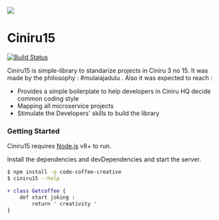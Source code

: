 [![](https://res.cloudinary.com/dhrunkicm/image/upload/v1568867614/logo50_fwp6hs.png)](https://codecoffeecreative.com)

# Ciniru15
[![Build Status](https://travis-ci.org/joemccann/dillinger.svg?branch=master)](https://www.npmjs.com/package/code-coffee-creative) 

Ciniru15 is simple-library to standarize projects in Ciniru 3 no 15. It was made by the philosophy : #mulaiajadulu . Also it was expected to reach : 

  - Provides a simple boilerplate to help developers in Ciniru HQ decide common coding style
  - Mapping all microservice projects
  - Stimulate the Developers' skills to build the library
  
### Getting Started

Ciniru15 requires [Node.js](https://nodejs.org/) v8+ to run.

Install the dependencies and devDependencies and start the server.

```sh
$ npm install -g code-coffee-creative
$ ciniru15 --help
```


```diff
+ class Getcoffee {
    def start joking :
        return ' creativity '
}

```
